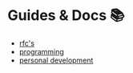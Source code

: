 # Guides & Docs 📚

- [rfc's](/guides-&-docs/rfc/index)
- [programming](/guides-&-docs/programming/index)
- [personal development](/guides-&-docs/personal-development/index)
